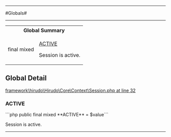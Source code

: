 - - -

#Globals#

- - -

<table id="summary_global" class="title">
<tr><th colspan="2" class="title">Global Summary</th></tr>
<tr>
<td>final  mixed</td>
<td class="description"><p class="name"><a href="#ACTIVE">ACTIVE</a></p><p class="description">Session is active.</p></td>
</tr>
</table>

<h2 id="detail_global">Global Detail</h2>

<a href="https://github.com/JeyDotC/Hirudo/blob/master/framework/hirudo/Hirudo/Core/Context/Session.php#L32" >framework\hirudo\Hirudo\Core\Context\Session.php at line 32</a>

<h3 id="ACTIVE">ACTIVE</h3>
```php
public final  mixed **ACTIVE** = $value```
<div class="details">
<p>Session is active.</p>
</div>

- - -

